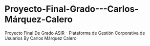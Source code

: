 # Proyecto-Final-Grado---Carlos-Márquez-Calero
Proyecto Final De Grado ASIR - Plataforma de Gestión Corporativa de Usuarios By Carlos Márquez Calero
